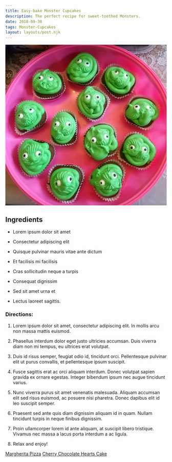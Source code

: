 ```yaml
---
title: Easy-bake Monster Cupcakes
description: The perfect recipe for sweet-toothed Monsters.
date: 2018-09-30
tags: Monster-Cupcakes
layout: layouts/post.njk
---
```

<img class="d-block w-100 img-responsive" src="/img/MonsterCupcakes.JPG" alt="An image of monster cupcakes">

## Ingredients

* Lorem ipsum dolor sit amet 

* Consectetur adipiscing elit

* Quisque pulvinar mauris vitae ante dictum 

* Et facilisis mi facilisis

* Cras sollicitudin neque a turpis 

* Consequat dignissim

* Sed sit amet urna et 

* Lectus laoreet sagittis.

### Directions:  

1. Lorem ipsum dolor sit amet, consectetur adipiscing elit. In mollis arcu non massa mattis euismod.

2. Phasellus interdum dolor eget justo ultricies accumsan. Duis viverra diam non mi tempus, eu ultrices erat volutpat.

3. Duis id risus semper, feugiat odio id, tincidunt orci. Pellentesque pulvinar elit ut purus convallis, et pellentesque ipsum suscipit.

4. Fusce sagittis erat ac orci aliquam interdum. Donec volutpat sapien gravida ex ornare egestas. Integer bibendum ipsum nec augue tincidunt varius.

5. Nunc viverra purus sit amet venenatis malesuada. Aliquam accumsan elit sed risus euismod, ac posuere nisi pharetra. Donec dapibus elit id leo suscipit semper.

6. Praesent sed ante quis diam dignissim aliquam id in quam. Nullam tincidunt turpis in neque finibus dignissim.

7. Proin ullamcorper lorem id ante aliquam, at suscipit libero tristique. Vivamus nec massa a lacus porta interdum a ac ligula.  

8. Relax and enjoy! 

<a href="{{ '/posts/secondpost/' | url }}">Margherita Pizza</a>
<a href="{{ '/posts/firstpost/' | url }}">Cherry Chocolate Hearts Cake</a>


